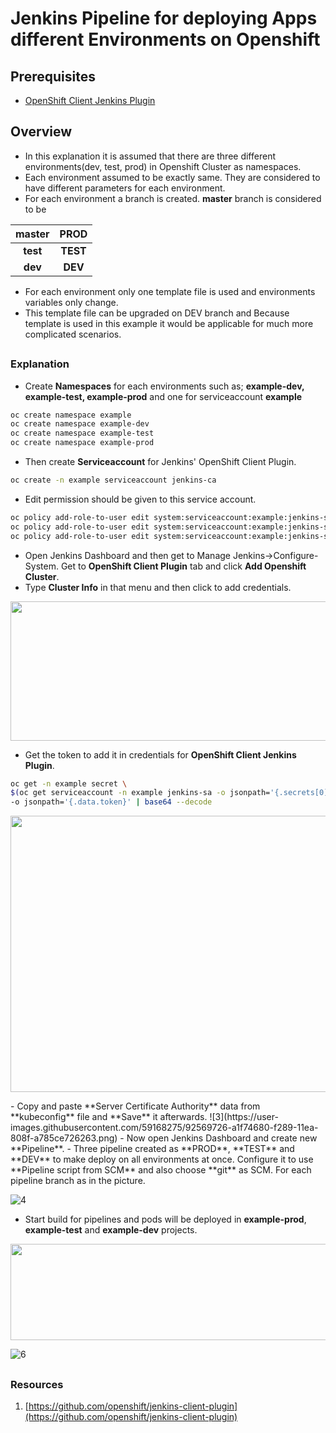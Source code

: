 
# Jenkins Pipeline for deploying Apps different Environments on Openshift

## Prerequisites
- [OpenShift Client Jenkins Plugin](https://plugins.jenkins.io/openshift-client)
## Overview
- In this explanation it is assumed that there are three different environments(dev, test, prod) in Openshift Cluster as namespaces.
- Each environment assumed to be exactly same. They are considered to have different parameters for each environment. 
- For each environment a branch is created. **master** branch is considered to be 

|**master**|**PROD**|
|:---:|:---:|
|**test**|**TEST**|
|**dev**|**DEV**|
- For each environment only one template file is used and environments variables only change.
- This template file can be upgraded on DEV branch and  Because template is used in this example it would be applicable for much more complicated scenarios.  
##
### Explanation
- Create **Namespaces** for each environments such as; **example-dev, example-test, example-prod** and one for serviceaccount **example**
```bash
oc create namespace example
oc create namespace example-dev
oc create namespace example-test
oc create namespace example-prod
```
- Then create **Serviceaccount** for Jenkins' OpenShift Client Plugin. 
```bash
oc create -n example serviceaccount jenkins-ca
```
- Edit permission should be given to this service account.
```bash
oc policy add-role-to-user edit system:serviceaccount:example:jenkins-sa -n example-dev
oc policy add-role-to-user edit system:serviceaccount:example:jenkins-sa -n example-test
oc policy add-role-to-user edit system:serviceaccount:example:jenkins-sa -n example-prod
```
- Open Jenkins Dashboard and then get to Manage Jenkins->Configure-System. Get to **OpenShift Client Plugin** tab and click **Add Openshift Cluster**.
- Type **Cluster Info** in that menu and then click to add credentials.

<p align="center">
  <img width="716" height="223" src="https://user-images.githubusercontent.com/59168275/92569735-a58acd80-f289-11ea-9e13-2a7ea6c8ae6b.png">
</p>

- Get the token to add it in credentials for **OpenShift Client Jenkins Plugin**.
```bash
oc get -n example secret \
$(oc get serviceaccount -n example jenkins-sa -o jsonpath='{.secrets[0].name}') \
-o jsonpath='{.data.token}' | base64 --decode
```
<p align="center">
  <img width="589" height="442" src="https://user-images.githubusercontent.com/59168275/92569714-9f94ec80-f289-11ea-886f-c7da970990de.png">
</p>
- Copy and paste **Server Certificate Authority** data from **kubeconfig** file and **Save** it afterwards.
![3](https://user-images.githubusercontent.com/59168275/92569726-a1f74680-f289-11ea-808f-a785ce726263.png)
- Now open Jenkins Dashboard and create new **Pipeline**. 
- Three pipeline created as **PROD**, **TEST** and **DEV** to make deploy on all environments at once. Configure it to use **Pipeline script from SCM** and also choose **git** as SCM. For each pipeline branch as in the picture. 

![4](https://user-images.githubusercontent.com/59168275/92569727-a28fdd00-f289-11ea-92a4-2bc2aa785b05.png)
- Start build for pipelines and pods will be deployed in **example-prod**, **example-test** and **example-dev** projects. 

<p align="center">
  <img width="664" height="154" src="https://user-images.githubusercontent.com/59168275/92569728-a3c10a00-f289-11ea-9b7b-d48f73719ab5.png">
</p>

![6](https://user-images.githubusercontent.com/59168275/92569733-a459a080-f289-11ea-83cc-b11f73772084.png)

## 
### Resources
1. [https://github.com/openshift/jenkins-client-plugin](https://github.com/openshift/jenkins-client-plugin)
